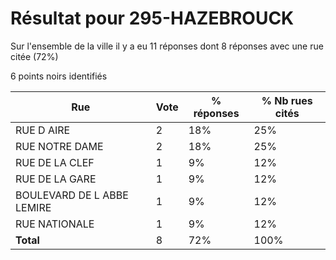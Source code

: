 # Résultat pour 295-HAZEBROUCK

Sur l'ensemble de la ville il y a eu 11 réponses dont 8 réponses avec une rue citée (72%)

6 points noirs identifiés

| Rue | Vote | % réponses | % Nb rues cités|
|-----|------|------------|----------------|
| RUE D AIRE | 2 | 18% | 25%|
| RUE NOTRE DAME | 2 | 18% | 25%|
| RUE DE LA CLEF | 1 | 9% | 12%|
| RUE DE LA GARE | 1 | 9% | 12%|
| BOULEVARD DE L ABBE LEMIRE | 1 | 9% | 12%|
| RUE NATIONALE | 1 | 9% | 12%|
| **Total** | 8 | 72% | 100%|
